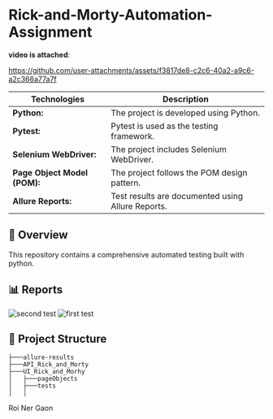 # Rick-and-Morty-Automation-Assignment
**video is attached**:

https://github.com/user-attachments/assets/f3817de8-c2c6-40a2-a9c6-a2c366a77a7f

| Technologies      | Description |
| ----------- | ----------- |
| **Python:**      | The project is developed using Python. |
| **Pytest:**   | Pytest is used as the testing framework.        |
| **Selenium WebDriver:**   | The project includes Selenium WebDriver.      |
| **Page Object Model (POM):**   | The project follows the POM design pattern.        |
| **Allure Reports:**   | Test results are documented using Allure Reports.        |

## 📖 Overview
This repository contains a comprehensive automated testing built with python.

## 📊 Reports
![second test](https://github.com/user-attachments/assets/e736a7f9-ae13-472e-8411-d1a157995a6c)
![first test](https://github.com/user-attachments/assets/b0192ade-914c-4da5-816b-95b58b6cacd4)


## 📁 Project Structure
```      
├───allure-results
├───API_Rick_and_Morty
├───UI_Rick_and_Morhy
│   ├───pageObjects
│   ├───tests
│   │   

```
Roi Ner Gaon 








